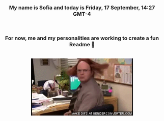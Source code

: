 


<div align="center">
<h3 >My name is Sofia and today is Friday, 17 September, 14:27 GMT-4</h3><br>
<h3 >For now, me and my personalities are working to create a fun Readme 👋
</h3><br>
<img src='img/dwight.gif' alt='working...'/>
</div>
